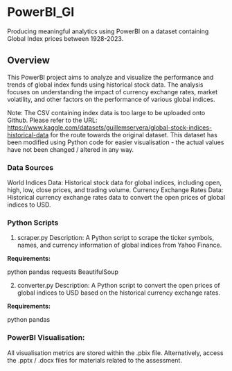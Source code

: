 # PowerBI_GI
Producing meaningful analytics using PowerBI on a dataset containing Global Index prices between 1928-2023.

## Overview
This PowerBI project aims to analyze and visualize the performance and trends of global index funds using historical stock data. The analysis focuses on understanding the impact of currency exchange rates, market volatility, and other factors on the performance of various global indices.

Note: The CSV containing index data is too large to be uploaded onto Github. Please refer to the URL: https://www.kaggle.com/datasets/guillemservera/global-stock-indices-historical-data for the route towards the original dataset. This dataset has been modified using Python code for easier visualisation - the actual values have not been changed / altered in any way.

### Data Sources
World Indices Data: Historical stock data for global indices, including open, high, low, close prices, and trading volume.
Currency Exchange Rates Data: Historical currency exchange rates data to convert the open prices of global indices to USD.

### Python Scripts
1. scraper.py
Description: A Python script to scrape the ticker symbols, names, and currency information of global indices from Yahoo Finance.

**Requirements:**

python
pandas
requests
BeautifulSoup



2. converter.py
Description: A Python script to convert the open prices of global indices to USD based on the historical currency exchange rates.

**Requirements:**

python
pandas




### PowerBI Visualisation:
All visualisation metrics are stored within the .pbix file. Alternatively, access the .pptx / .docx files for materials related to the assessment.
